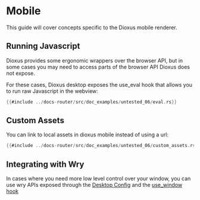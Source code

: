 # Mobile

This guide will cover concepts specific to the Dioxus mobile renderer.

## Running Javascript

Dioxus provides some ergonomic wrappers over the browser API, but in some cases you may need to access parts of the browser API Dioxus does not expose.


For these cases, Dioxus desktop exposes the use_eval hook that allows you to run raw Javascript in the webview:

```rust
{{#include ../docs-router/src/doc_examples/untested_06/eval.rs}}
```

## Custom Assets

You can link to local assets in dioxus mobile instead of using a url:

```rust
{{#include ../docs-router/src/doc_examples/untested_06/custom_assets.rs}}
```

## Integrating with Wry

In cases where you need more low level control over your window, you can use wry APIs exposed through the [Desktop Config](https://docs.rs/dioxus-desktop/0.6.0/dioxus_desktop/type.DesktopContext.html) and the [use_window hook](https://docs.rs/dioxus-desktop/0.6.0/dioxus_desktop/fn.use_window.html)
